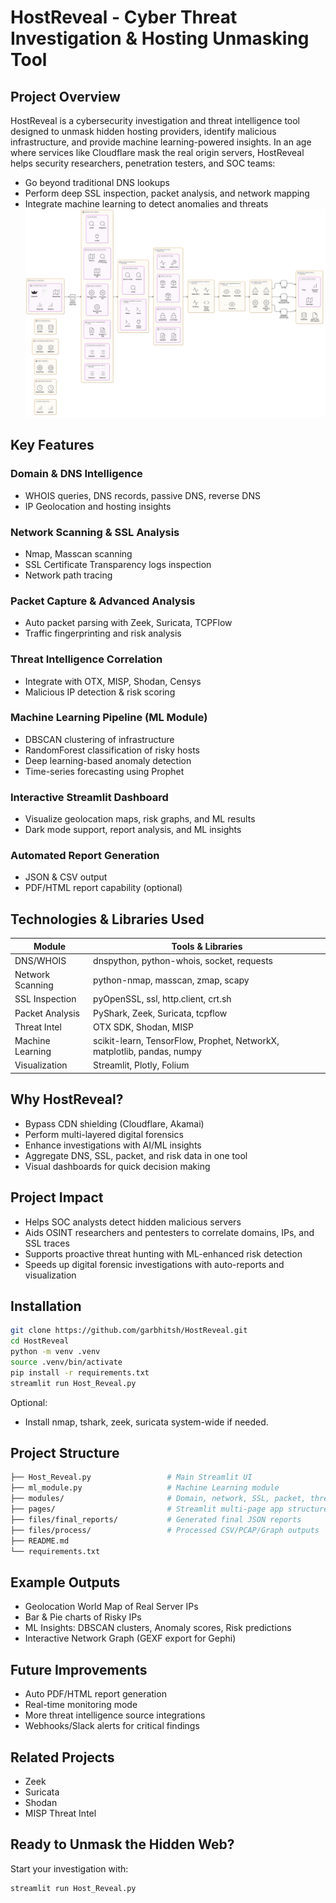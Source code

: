 # HostReveal - Cyber Threat Investigation & Hosting Unmasking Tool

## Project Overview

HostReveal is a cybersecurity investigation and threat intelligence tool designed to unmask hidden hosting providers, identify malicious infrastructure, and provide machine learning-powered insights. In an age where services like Cloudflare mask the real origin servers, HostReveal helps security researchers, penetration testers, and SOC teams:

* Go beyond traditional DNS lookups
* Perform deep SSL inspection, packet analysis, and network mapping
* Integrate machine learning to detect anomalies and threats
![Alt text](https://github.com/GarbhitSh/HostReveal/blob/main/f.png)

## Key Features

### Domain & DNS Intelligence

* WHOIS queries, DNS records, passive DNS, reverse DNS
* IP Geolocation and hosting insights

### Network Scanning & SSL Analysis

* Nmap, Masscan scanning
* SSL Certificate Transparency logs inspection
* Network path tracing

### Packet Capture & Advanced Analysis

* Auto packet parsing with Zeek, Suricata, TCPFlow
* Traffic fingerprinting and risk analysis

### Threat Intelligence Correlation

* Integrate with OTX, MISP, Shodan, Censys
* Malicious IP detection & risk scoring

### Machine Learning Pipeline (ML Module)

* DBSCAN clustering of infrastructure
* RandomForest classification of risky hosts
* Deep learning-based anomaly detection
* Time-series forecasting using Prophet

### Interactive Streamlit Dashboard

* Visualize geolocation maps, risk graphs, and ML results
* Dark mode support, report analysis, and ML insights

### Automated Report Generation

* JSON & CSV output
* PDF/HTML report capability (optional)

## Technologies & Libraries Used

| Module | Tools & Libraries |
| --- | --- |
| DNS/WHOIS | dnspython, python-whois, socket, requests |
| Network Scanning | python-nmap, masscan, zmap, scapy |
| SSL Inspection | pyOpenSSL, ssl, http.client, crt.sh |
| Packet Analysis | PyShark, Zeek, Suricata, tcpflow |
| Threat Intel | OTX SDK, Shodan, MISP |
| Machine Learning | scikit-learn, TensorFlow, Prophet, NetworkX, matplotlib, pandas, numpy |
| Visualization | Streamlit, Plotly, Folium |

## Why HostReveal?

* Bypass CDN shielding (Cloudflare, Akamai)
* Perform multi-layered digital forensics
* Enhance investigations with AI/ML insights
* Aggregate DNS, SSL, packet, and risk data in one tool
* Visual dashboards for quick decision making

## Project Impact

* Helps SOC analysts detect hidden malicious servers
* Aids OSINT researchers and pentesters to correlate domains, IPs, and SSL traces
* Supports proactive threat hunting with ML-enhanced risk detection
* Speeds up digital forensic investigations with auto-reports and visualization

## Installation

```bash
git clone https://github.com/garbhitsh/HostReveal.git
cd HostReveal
python -m venv .venv
source .venv/bin/activate
pip install -r requirements.txt
streamlit run Host_Reveal.py
```

Optional:

* Install nmap, tshark, zeek, suricata system-wide if needed.

## Project Structure

```bash
├── Host_Reveal.py                 # Main Streamlit UI
├── ml_module.py                   # Machine Learning module
├── modules/                       # Domain, network, SSL, packet, threat modules
├── pages/                         # Streamlit multi-page app structure
├── files/final_reports/           # Generated final JSON reports
├── files/process/                 # Processed CSV/PCAP/Graph outputs
├── README.md
└── requirements.txt
```

## Example Outputs

* Geolocation World Map of Real Server IPs
* Bar & Pie charts of Risky IPs
* ML Insights: DBSCAN clusters, Anomaly scores, Risk predictions
* Interactive Network Graph (GEXF export for Gephi)

## Future Improvements

* Auto PDF/HTML report generation
* Real-time monitoring mode
* More threat intelligence source integrations
* Webhooks/Slack alerts for critical findings





## Related Projects

* Zeek
* Suricata
* Shodan
* MISP Threat Intel

## Ready to Unmask the Hidden Web?

Start your investigation with:

```bash
streamlit run Host_Reveal.py
```
